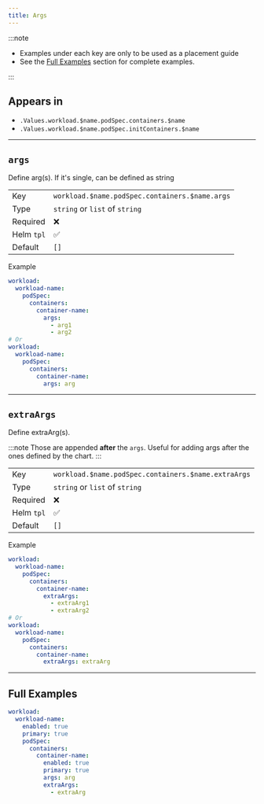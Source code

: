 ```yaml
---
title: Args
---
```


:::note

- Examples under each key are only to be used as a placement guide
- See the [Full Examples](#full-examples) section for complete examples.

:::

## Appears in

- `.Values.workload.$name.podSpec.containers.$name`
- `.Values.workload.$name.podSpec.initContainers.$name`

---

## `args`

Define arg(s). If it's single, can be defined as string

|            |                                                |
| ---------- | ---------------------------------------------- |
| Key        | `workload.$name.podSpec.containers.$name.args` |
| Type       | `string` or `list` of `string`                 |
| Required   | ❌                                             |
| Helm `tpl` | ✅                                             |
| Default    | `[]`                                           |

Example

```yaml
workload:
  workload-name:
    podSpec:
      containers:
        container-name:
          args:
            - arg1
            - arg2
# Or
workload:
  workload-name:
    podSpec:
      containers:
        container-name:
          args: arg
```

---

## `extraArgs`

Define extraArg(s).

:::note
Those are appended **after** the `args`.
Useful for adding args after the ones defined by the chart.
:::

|            |                                                     |
| ---------- | --------------------------------------------------- |
| Key        | `workload.$name.podSpec.containers.$name.extraArgs` |
| Type       | `string` or `list` of `string`                      |
| Required   | ❌                                                  |
| Helm `tpl` | ✅                                                  |
| Default    | `[]`                                                |

Example

```yaml
workload:
  workload-name:
    podSpec:
      containers:
        container-name:
          extraArgs:
            - extraArg1
            - extraArg2
# Or
workload:
  workload-name:
    podSpec:
      containers:
        container-name:
          extraArgs: extraArg
```

---

## Full Examples

```yaml
workload:
  workload-name:
    enabled: true
    primary: true
    podSpec:
      containers:
        container-name:
          enabled: true
          primary: true
          args: arg
          extraArgs:
            - extraArg
```
